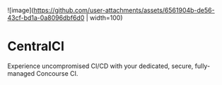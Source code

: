 ![image](https://github.com/user-attachments/assets/6561904b-de56-43cf-bd1a-0a8096dbf6d0 | width=100)

# CentralCI
Experience uncompromised CI/CD with your dedicated, secure, fully-managed Concourse CI.
